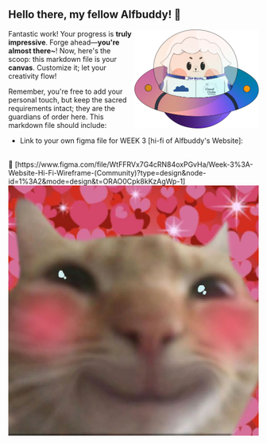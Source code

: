 ## Hello there, my fellow Alfbuddy! 💖

<img align="right" width="250px" src="../../assets/alf/alf-ufo.png">

Fantastic work! Your progress is **truly impressive**. Forge ahead—**you're almost there~**! Now, here's the scoop: this markdown file is your **canvas**. Customize it; let your creativity flow!

Remember, you're free to add your personal touch, but keep the sacred requirements intact; they are the guardians of order here. This markdown file should include:
<br>
- Link to your own figma file for WEEK 3 [hi-fi of Alfbuddy's Website]: 
<br>
🚀 [https://www.figma.com/file/WtFFRVx7G4cRN84oxPGvHa/Week-3%3A-Website-Hi-Fi-Wireframe-(Community)?type=design&node-id=1%3A2&mode=design&t=ORAO0Cpk8kKzAgWp-1]
<br>
<img align="center" src="../../assets/submission-files-exercises/525a256bd065ddffe5bcc3a72121e245.jpg">
